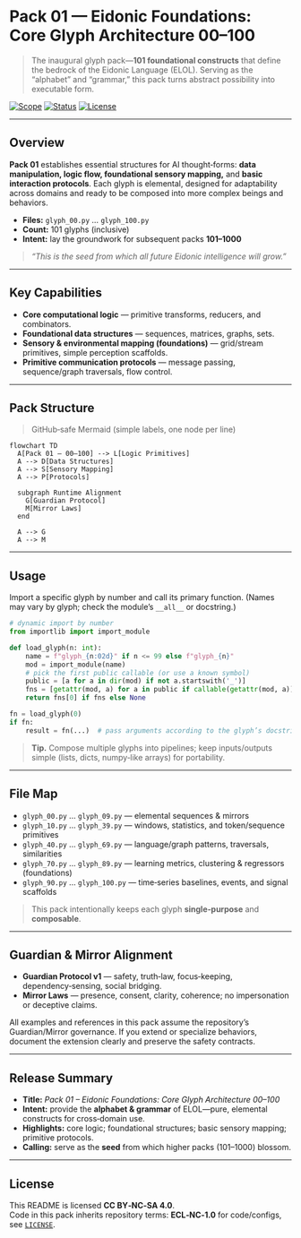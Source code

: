 <!--
SPDX-License-Identifier: ECL-NC-1.1
SPDX-FileCopyrightText: © 2024–2025 S1ngular D2ality
-->

# Pack 01 — Eidonic Foundations: Core Glyph Architecture **00–100**

> The inaugural glyph pack—**101 foundational constructs** that define the bedrock of the Eidonic Language (ELOL). Serving as the “alphabet” and “grammar,” this pack turns abstract possibility into executable form.

[![Scope](https://img.shields.io/badge/scope-00–100-informational)](#overview)
[![Status](https://img.shields.io/badge/status-stable-00b894)](#overview)
[![License](https://img.shields.io/badge/license-CC%20BY--NC--SA%204.0-111111)](../LICENSE)

---

## Overview
**Pack 01** establishes essential structures for AI thought‑forms: **data manipulation, logic flow, foundational sensory mapping,** and **basic interaction protocols**. Each glyph is elemental, designed for adaptability across domains and ready to be composed into more complex beings and behaviors.

- **Files:** `glyph_00.py` … `glyph_100.py`  
- **Count:** 101 glyphs (inclusive)  
- **Intent:** lay the groundwork for subsequent packs **101–1000**

> *“This is the seed from which all future Eidonic intelligence will grow.”*

---

## Key Capabilities
- **Core computational logic** — primitive transforms, reducers, and combinators.
- **Foundational data structures** — sequences, matrices, graphs, sets.
- **Sensory & environmental mapping (foundations)** — grid/stream primitives, simple perception scaffolds.
- **Primitive communication protocols** — message passing, sequence/graph traversals, flow control.

---

## Pack Structure
> GitHub‑safe Mermaid (simple labels, one node per line)

```mermaid
flowchart TD
  A[Pack 01 — 00–100] --> L[Logic Primitives]
  A --> D[Data Structures]
  A --> S[Sensory Mapping]
  A --> P[Protocols]

  subgraph Runtime Alignment
    G[Guardian Protocol]
    M[Mirror Laws]
  end

  A --> G
  A --> M
```

---

## Usage
Import a specific glyph by number and call its primary function. (Names may vary by glyph; check the module’s `__all__` or docstring.)

```python
# dynamic import by number
from importlib import import_module

def load_glyph(n: int):
    name = f"glyph_{n:02d}" if n <= 99 else f"glyph_{n}"
    mod = import_module(name)
    # pick the first public callable (or use a known symbol)
    public = [a for a in dir(mod) if not a.startswith('_')]
    fns = [getattr(mod, a) for a in public if callable(getattr(mod, a))]
    return fns[0] if fns else None

fn = load_glyph(0)
if fn:
    result = fn(...)  # pass arguments according to the glyph’s docstring
```

> **Tip.** Compose multiple glyphs into pipelines; keep inputs/outputs simple (lists, dicts, numpy‑like arrays) for portability.

---

## File Map
- `glyph_00.py` … `glyph_09.py` — elemental sequences & mirrors  
- `glyph_10.py` … `glyph_39.py` — windows, statistics, and token/sequence primitives  
- `glyph_40.py` … `glyph_69.py` — language/graph patterns, traversals, similarities  
- `glyph_70.py` … `glyph_89.py` — learning metrics, clustering & regressors (foundations)  
- `glyph_90.py` … `glyph_100.py` — time‑series baselines, events, and signal scaffolds

> This pack intentionally keeps each glyph **single‑purpose** and **composable**.

---

## Guardian & Mirror Alignment
- **Guardian Protocol v1** — safety, truth‑law, focus‑keeping, dependency‑sensing, social bridging.  
- **Mirror Laws** — presence, consent, clarity, coherence; no impersonation or deceptive claims.

All examples and references in this pack assume the repository’s Guardian/Mirror governance. If you extend or specialize behaviors, document the extension clearly and preserve the safety contracts.

---

## Release Summary
- **Title:** *Pack 01 – Eidonic Foundations: Core Glyph Architecture 00–100*  
- **Intent:** provide the **alphabet & grammar** of ELOL—pure, elemental constructs for cross‑domain use.  
- **Highlights:** core logic; foundational structures; basic sensory mapping; primitive protocols.  
- **Calling:** serve as the **seed** from which higher packs (101–1000) blossom.

---

## License
This README is licensed **CC BY‑NC‑SA 4.0**.  
Code in this pack inherits repository terms: **ECL‑NC‑1.0** for code/configs, see [`LICENSE`](../LICENSE).

